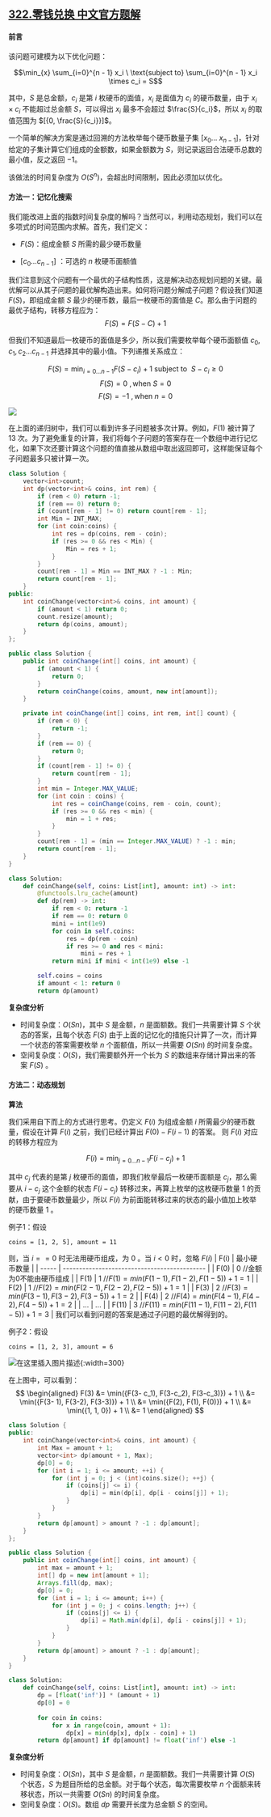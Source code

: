 ## [322.零钱兑换 中文官方题解](https://leetcode.cn/problems/coin-change/solutions/100000/322-ling-qian-dui-huan-by-leetcode-solution)
#### 前言

该问题可建模为以下优化问题：

$$\min_{x} \sum_{i=0}^{n - 1} x_i \ \text{subject to} \sum_{i=0}^{n - 1} x_i \times c_i = S$$

其中，$S$ 是总金额，$c_i$ 是第 $i$ 枚硬币的面值，$x_i$ 是面值为 $c_i$ 的硬币数量，由于 $x_i \times c_i$ 不能超过总金额 $S$，可以得出 $x_i$ 最多不会超过 $\frac{S}{c_i}$，所以 $x_i$ 的取值范围为 $[{0, \frac{S}{c_i}}]$。

一个简单的解决方案是通过回溯的方法枚举每个硬币数量子集 $[x_0\dots\ x_{n - 1}]$，针对给定的子集计算它们组成的金额数，如果金额数为 $S$，则记录返回合法硬币总数的最小值，反之返回 $-1$。

该做法的时间复杂度为 $O(S^n)$，会超出时间限制，因此必须加以优化。

#### 方法一：记忆化搜索

我们能改进上面的指数时间复杂度的解吗？当然可以，利用动态规划，我们可以在多项式的时间范围内求解。首先，我们定义：

- $F(S)$：组成金额 $S$ 所需的最少硬币数量 

- $[c_{0}\ldots c_{n-1}]$ ：可选的 $n$ 枚硬币面额值

我们注意到这个问题有一个最优的子结构性质，这是解决动态规划问题的关键。最优解可以从其子问题的最优解构造出来。如何将问题分解成子问题？假设我们知道 $F(S)$，即组成金额 $S$ 最少的硬币数，最后一枚硬币的面值是 $C$。那么由于问题的最优子结构，转移方程应为：
$$
F(S) = F(S - C) + 1
$$

但我们不知道最后一枚硬币的面值是多少，所以我们需要枚举每个硬币面额值 $c_0, c_1, c_2 \ldots c_{n -1}$ 并选择其中的最小值。下列递推关系成立： 

$$
F(S) = \min_{i=0 ... n-1}{ F(S - c_i) } + 1 \ \text{subject to} \ \  S-c_i \geq 0
$$
$$
F(S) = 0 \ , \text{when} \ S = 0
$$
$$
F(S) = -1 \ , \text{when} \ n = 0
$$

![](https://pic.leetcode-cn.com/e0fd2252775b89649ceb6e867ff0e546ec77621edb566693482c8588a98066b8-file_1583404923188)

在上面的递归树中，我们可以看到许多子问题被多次计算。例如，$F(1)$ 被计算了 $13$ 次。为了避免重复的计算，我们将每个子问题的答案存在一个数组中进行记忆化，如果下次还要计算这个问题的值直接从数组中取出返回即可，这样能保证每个子问题最多只被计算一次。 

```C++ [sol1-C++]
class Solution {
    vector<int>count;
    int dp(vector<int>& coins, int rem) {
        if (rem < 0) return -1;
        if (rem == 0) return 0;
        if (count[rem - 1] != 0) return count[rem - 1];
        int Min = INT_MAX;
        for (int coin:coins) {
            int res = dp(coins, rem - coin);
            if (res >= 0 && res < Min) {
                Min = res + 1;
            }
        }
        count[rem - 1] = Min == INT_MAX ? -1 : Min;
        return count[rem - 1];
    }
public:
    int coinChange(vector<int>& coins, int amount) {
        if (amount < 1) return 0;
        count.resize(amount);
        return dp(coins, amount);
    }
};
```
```Java [sol1-Java]
public class Solution {
    public int coinChange(int[] coins, int amount) {
        if (amount < 1) {
            return 0;
        }
        return coinChange(coins, amount, new int[amount]);
    }

    private int coinChange(int[] coins, int rem, int[] count) {
        if (rem < 0) {
            return -1;
        }
        if (rem == 0) {
            return 0;
        }
        if (count[rem - 1] != 0) {
            return count[rem - 1];
        }
        int min = Integer.MAX_VALUE;
        for (int coin : coins) {
            int res = coinChange(coins, rem - coin, count);
            if (res >= 0 && res < min) {
                min = 1 + res;
            }
        }
        count[rem - 1] = (min == Integer.MAX_VALUE) ? -1 : min;
        return count[rem - 1];
    }
}
```
```Python [sol1-Python3]
class Solution:
    def coinChange(self, coins: List[int], amount: int) -> int:
        @functools.lru_cache(amount)
        def dp(rem) -> int:
            if rem < 0: return -1
            if rem == 0: return 0
            mini = int(1e9)
            for coin in self.coins:
                res = dp(rem - coin)
                if res >= 0 and res < mini:
                    mini = res + 1
            return mini if mini < int(1e9) else -1

        self.coins = coins
        if amount < 1: return 0
        return dp(amount)
```
**复杂度分析**

* 时间复杂度：$O(Sn)$，其中 $S$ 是金额，$n$ 是面额数。我们一共需要计算 $S$ 个状态的答案，且每个状态 $F(S)$ 由于上面的记忆化的措施只计算了一次，而计算一个状态的答案需要枚举 $n$ 个面额值，所以一共需要 $O(Sn)$ 的时间复杂度。
* 空间复杂度：$O(S)$，我们需要额外开一个长为 $S$ 的数组来存储计算出来的答案 $F(S)$ 。


#### 方法二：动态规划

**算法**

我们采用自下而上的方式进行思考。仍定义 $F(i)$ 为组成金额 $i$ 所需最少的硬币数量，假设在计算 $F(i)$ 之前，我们已经计算出 $F(0)-F(i-1)$ 的答案。 则 $F(i)$ 对应的转移方程应为 

$$F(i)=\min_{j=0 \ldots n-1}{F(i -c_j)} + 1$$

其中 $c_j$ 代表的是第 $j$ 枚硬币的面值，即我们枚举最后一枚硬币面额是 $c_j$，那么需要从 $i-c_j$ 这个金额的状态 $F(i-c_j)$ 转移过来，再算上枚举的这枚硬币数量 $1$ 的贡献，由于要硬币数量最少，所以 $F(i)$ 为前面能转移过来的状态的最小值加上枚举的硬币数量 $1$ 。

例子1：假设
```
coins = [1, 2, 5], amount = 11
```
则，当 $i==0$ 时无法用硬币组成，为 0 。当 $i<0$ 时，忽略 $F(i)$
| F(i)  | 最小硬币数量                                 |
| ----- | -------------------------------------------- |
| F(0)  | 0 //金额为0不能由硬币组成                    |
| F(1)  | 1 //$F(1)=min(F(1-1),F(1-2),F(1-5))+1=1$     |
| F(2)  | 1 //$F(2)=min(F(2-1),F(2-2),F(2-5))+1=1$     |
| F(3)  | 2 //$F(3)=min(F(3-1),F(3-2),F(3-5))+1=2$     |
| F(4)  | 2 //$F(4)=min(F(4-1),F(4-2),F(4-5))+1=2$     |
| ...   | ...                                          |
| F(11) | 3 //$F(11)=min(F(11-1),F(11-2),F(11-5))+1=3$ |
我们可以看到问题的答案是通过子问题的最优解得到的。

例子2：假设

```
coins = [1, 2, 3], amount = 6
```

![在这里插入图片描述](https://pic.leetcode-cn.com/f4fd96a19871ff55282b0fa90e86ee4768a267ee7e5c446fb6b1837bc215fe2e-file_1583404923197){:width=300}

在上图中，可以看到： 
$$
\begin{aligned}
F(3) &= \min({F(3- c_1), F(3-c_2), F(3-c_3)}) + 1 \\
&= \min({F(3- 1), F(3-2), F(3-3)}) + 1 \\
&= \min({F(2), F(1), F(0)}) + 1 \\
&= \min({1, 1, 0}) + 1 \\
&= 1
\end{aligned}
$$

```C++ [sol2-C++]
class Solution {
public:
    int coinChange(vector<int>& coins, int amount) {
        int Max = amount + 1;
        vector<int> dp(amount + 1, Max);
        dp[0] = 0;
        for (int i = 1; i <= amount; ++i) {
            for (int j = 0; j < (int)coins.size(); ++j) {
                if (coins[j] <= i) {
                    dp[i] = min(dp[i], dp[i - coins[j]] + 1);
                }
            }
        }
        return dp[amount] > amount ? -1 : dp[amount];
    }
};
```
```Java [sol2-Java]
public class Solution {
    public int coinChange(int[] coins, int amount) {
        int max = amount + 1;
        int[] dp = new int[amount + 1];
        Arrays.fill(dp, max);
        dp[0] = 0;
        for (int i = 1; i <= amount; i++) {
            for (int j = 0; j < coins.length; j++) {
                if (coins[j] <= i) {
                    dp[i] = Math.min(dp[i], dp[i - coins[j]] + 1);
                }
            }
        }
        return dp[amount] > amount ? -1 : dp[amount];
    }
}
```
```Python [sol2-Python3]
class Solution:
    def coinChange(self, coins: List[int], amount: int) -> int:
        dp = [float('inf')] * (amount + 1)
        dp[0] = 0
        
        for coin in coins:
            for x in range(coin, amount + 1):
                dp[x] = min(dp[x], dp[x - coin] + 1)
        return dp[amount] if dp[amount] != float('inf') else -1 
```

**复杂度分析**

* 时间复杂度：$O(Sn)$，其中 $S$ 是金额，$n$ 是面额数。我们一共需要计算 $O(S)$ 个状态，$S$ 为题目所给的总金额。对于每个状态，每次需要枚举 $n$ 个面额来转移状态，所以一共需要 $O(Sn)$ 的时间复杂度。
* 空间复杂度：$O(S)$。数组 $\textit{dp}$ 需要开长度为总金额 $S$ 的空间。